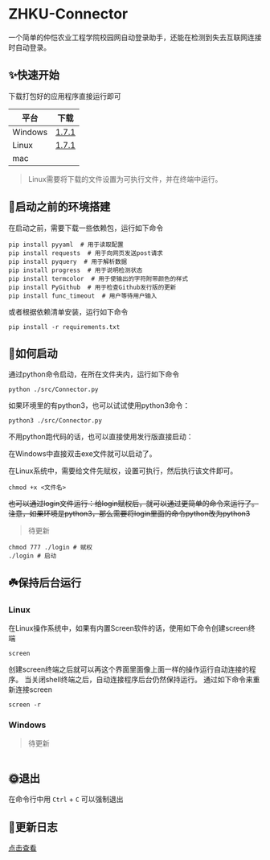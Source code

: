 # ZHKU-Connector

一个简单的仲恺农业工程学院校园网自动登录助手，还能在检测到失去互联网连接时自动登录。

## ✨快速开始

下载打包好的应用程序直接运行即可

| 平台      | 下载                                                                                                                 |
|---------|--------------------------------------------------------------------------------------------------------------------|
| Windows | [1.7.1](https://github.com/Jin-Cheng-Ming/ZHKU-Connector/releases/download/1.7.1/ZHKU-Connector-windows-1.7.1.exe) |
| Linux   | [1.7.1](https://github.com/Jin-Cheng-Ming/ZHKU-Connector/releases/download/1.7.1/ZHKU-Connector-linux-1.7.1)       |
| mac     |                                                                                                                    |

> Linux需要将下载的文件设置为可执行文件，并在终端中运行。

## 🚧启动之前的环境搭建

在启动之前，需要下载一些依赖包，运行如下命令

```shell
pip install pyyaml  # 用于读取配置
pip install requests  # 用于向网页发送post请求
pip install pyquery  # 用于解析数据
pip install progress  # 用于说明检测状态
pip install termcolor  # 用于使输出的字符附带颜色的样式
pip install PyGithub  # 用于检查Github发行版的更新
pip install func_timeout  # 用户等待用户输入
```

或者根据依赖清单安装，运行如下命令

```shell
pip install -r requirements.txt
```

## 🍕如何启动

通过python命令启动，在所在文件夹内，运行如下命令

```shell
python ./src/Connector.py
```

如果环境里的有python3，也可以试试使用python3命令：

```shell
python3 ./src/Connector.py
```

不用python跑代码的话，也可以直接使用发行版直接启动：

在Windows中直接双击exe文件就可以启动了。

在Linux系统中，需要给文件先赋权，设置可执行，然后执行该文件即可。

```shell
chmod +x <文件名>
```

~~也可以通过login文件运行：给login赋权后，就可以通过更简单的命令来运行了。
注意，如果环境是python3，那么需要将login里面的命令python改为python3~~

> 待更新

```shell
chmod 777 ./login # 赋权
./login # 启动
```

## ☘️保持后台运行

### Linux

在Linux操作系统中，如果有内置Screen软件的话，使用如下命令创建screen终端

```shell
screen
```

创建screen终端之后就可以再这个界面里面像上面一样的操作运行自动连接的程序。
当关闭shell终端之后，自动连接程序后台仍然保持运行。
通过如下命令来重新连接screen

```shell
screen -r
```

### Windows

> 待更新

```shell

```

## 🌞退出

在命令行中用 `Ctrl` + `C` 可以强制退出

## 📑更新日志

[点击查看](./HISTORY.md)